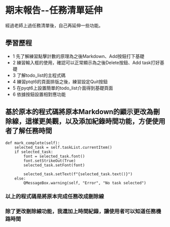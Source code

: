 # 期末報告--任務清單延伸
經過老師上過任務清單後，自己再延伸一些功能。
## 學習歷程
- 1 先了解練習點擊計數的原理為之後Markdown、Add按鈕打下基礎
- 2 練習輸入框的使用，確認可以正常顯示為之後Delete按鈕、Add task打好基礎
- 3 了解todo_list的主程式碼
- 4 練習ptqt6的頁面排版之後，練習設定Quit按鈕
- 5 在pyqt6上設置簡單的todo_list介面得到基礎頁面
- 6 依據按鈕設置相對應功能
## 基於原本的程式碼將原本Markdown的顯示更改為刪除線，這樣更美觀，以及添加紀錄時間功能，方便使用者了解任務時間
    def mark_complete(self):
        selected_task = self.taskList.currentItem()
        if selected_task:
            font = selected_task.font()
            font.setStrikeOut(True)
            selected_task.setFont(font)

            selected_task.setText(f"{selected_task.text()}")
        else:
            QMessageBox.warning(self, "Error", "No task selected")

### 以上的程式碼是將原本完成任務改成刪除線
### 除了更改刪除線功能，我還加上時間紀錄，讓使用者可以知道任務機路時間

